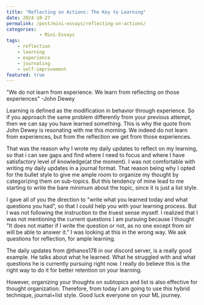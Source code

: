 ```yaml
---
title: "Reflecting on Actions: The Key to Learning"
date: 2024-10-27
permalink: /post/mini-essays/reflecting-on-actions/
categories: 
            - Mini-Essays
tags:
    - reflection
    - learning
    - experience
    - journaling
    - self-improvement
featured: true
---
```



"We do not learn from experience. We learn from reflecting on those experiences" 
                        -John Dewey 

Learning is defined as the modification in behavior through experience. So if you approach the same problem differently from  your previous attempt, then we can say you have learned something. This is why the quote from John Dewey is resonating with me this morning. We indeed do not learn from experiences, but from the reflection we get from those experiences. 

That was the reason why I wrote my daily updates to reflect on my learning, so that i can see gaps and find where I need to focus and where I have satisfactory level of knowledge(at the moment). I was not comfortable with writing my daily updates in a journal format. That reason being why I opted for the bullet style to give me ample room to organize my thought  by categorizing them on sub-topics.   But this tendency of mine lead to me starting to write the bare minimum about the topic, since it is just a list style. 

I gave all of you the direction to "write what you learned today and what questions you had",  so that I could help you with your learning process. But I was not following the instruction to the truest sense myself. I realized that I was not mentioning the current questions I am pursuing because I thought "It does not matter if I write the question or not, as no one except from sir will be able to answer it." I was looking at this in the wrong way. We ask questions for reflection, for ample learning. 

The daily updates from @thanos178 in our discord server, is a really good example. He talks about what he learned. What he struggled with and what questions he is currently pursuing right now. I really do believe this is the right way to do it for better retention on your learning.

However, organizing your thoughts on subtopics and list is also effective for thought organization. Therefore, from today I am going to use this hybrid technique, journal+list style. Good luck everyone on your ML journey.
